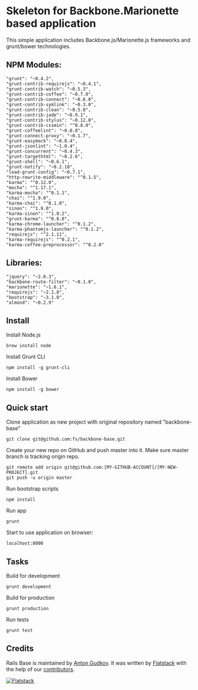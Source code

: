 # Skeleton for Backbone.Marionette based application

This simple application includes Backbone.js/Marionette.js frameworks and grunt/bower technologies.

## NPM Modules:
    "grunt": "~0.4.2",
    "grunt-contrib-requirejs": "~0.4.1",
    "grunt-contrib-watch": "~0.5.3",
    "grunt-contrib-coffee": "~0.7.0",
    "grunt-contrib-connect": "~0.6.0",
    "grunt-contrib-symlink": "~0.3.0",
    "grunt-contrib-clean": "~0.5.0",
    "grunt-contrib-jade": "~0.9.1",
    "grunt-contrib-stylus": "~0.12.0",
    "grunt-contrib-cssmin": "^0.8.0",
    "grunt-coffeelint": "~0.0.8",
    "grunt-connect-proxy": "~0.1.7",
    "grunt-easymock": "~0.0.4",
    "grunt-jsonlint": "~1.0.4",
    "grunt-concurrent": "~0.4.3",
    "grunt-targethtml": "~0.2.6",
    "grunt-shell": "~0.6.1",
    "grunt-notify": "~0.2.18",
    "load-grunt-config": "~0.7.1",
    "http-rewrite-middleware": "^0.1.5",
    "karma": "^0.12.0",
    "mocha": "^1.17.1",
    "karma-mocha": "^0.1.1",
    "chai": "^1.9.0",
    "karma-chai": "^0.1.0",
    "sinon": "^1.9.0",
    "karma-sinon": "^1.0.2",
    "grunt-karma": "^0.8.0",
    "karma-chrome-launcher": "^0.1.2",
    "karma-phantomjs-launcher": "^0.1.2",
    "requirejs": "^2.1.11",
    "karma-requirejs": "^0.2.1",
    "karma-coffee-preprocessor": "^0.2.0"

## Libraries:
    "jquery": "~2.0.3",
    "backbone-route-filter": "~0.1.0",
    "marionette": "~1.6.1",
    "requirejs": "~2.1.8",
    "bootstrap": "~3.1.0",
    "almond": "~0.2.9"

## Install

Install Node.js

    brew install node

Install Grunt CLI

    npm install -g grunt-cli

Install Bower

    npm install -g bower

## Quick start

Clone application as new project with original repository named "backbone-base"

    git clone git@github.com:fs/backbone-base.git

Create your new repo on GitHub and push master into it.
Make sure master branch is tracking origin repo.

    git remote add origin git@github.com:[MY-GITHUB-ACCOUNT]/[MY-NEW-PROJECT].git
    git push -u origin master

Run bootstrap scripts

    npm install

Run app

    grunt

Start to use application on browser:

    localhost:8000

## Tasks

Build for development

    grunt development

Build for production

    grunt production

Run tests

    grunt test

## Credits

Rails Base is maintained by [Anton Gudkov](http://github.com/antongudkov).
It was written by [Flatstack](http://www.flatstack.com) with the help of our
[contributors](http://github.com/fs/backbone-base/contributors).


[![Flatstack](http://www.flatstack.com/assets/images/logo.png)](http://www.flatstack.com)
